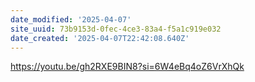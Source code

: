 ```yaml
---
date_modified: '2025-04-07'
site_uuid: 73b9153d-0fec-4ce3-83a4-f5a1c919e032
date_created: '2025-04-07T22:42:08.640Z'
---
```


https://youtu.be/gh2RXE9BIN8?si=6W4eBq4oZ6VrXhQk